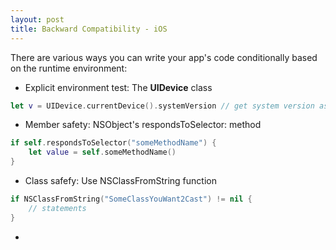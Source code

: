 ```yaml
---
layout: post
title: Backward Compatibility - iOS
---
```


There are various ways you can write your app's code conditionally based on the runtime environment:
- Explicit environment test: The **UIDevice** class

```swift
let v = UIDevice.currentDevice().systemVersion // get system version as a string
```

- Member safety: NSObject's respondsToSelector: method

```swift
if self.respondsToSelector("someMethodName") {
    let value = self.someMethodName()
}
```

- Class safefy: Use NSClassFromString function

```swift
if NSClassFromString("SomeClassYouWant2Cast") != nil {
    // statements
}
```

- 
